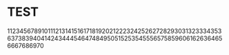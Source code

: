 # TEST

112345678910111213141516171819202122232425262728293031323334353637383940414243444546474849505152535455565758596061626364656667686970